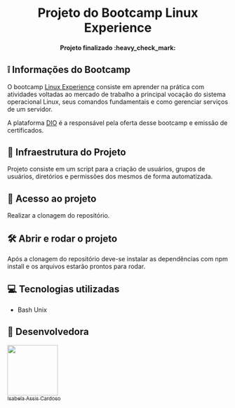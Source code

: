 <h1 align="center"> Projeto do Bootcamp Linux Experience</h1>

 <h4 align="center"> 
      Projeto finalizado :heavy_check_mark:
</h4>

## :grey_exclamation: Informações do Bootcamp

O bootcamp [Linux Experience](https://web.dio.me/track/linux-experience) consiste em aprender na prática com atividades voltadas ao mercado de trabalho a principal vocação do sistema operacional Linux, seus comandos fundamentais e como gerenciar serviços de um servidor.

A plataforma [DIO](https://web.dio.me/home) é a responsável pela oferta desse bootcamp e emissão de certificados.


##  :mag_right: Infraestrutura do Projeto

Projeto consiste em um script para a criação de usuários, grupos de usuários, diretórios e permissões dos mesmos de forma automatizada.

## 📁 Acesso ao projeto

Realizar a clonagem do repositório.

## 🛠️ Abrir e rodar o projeto

Após a clonagem do repositório deve-se instalar as dependências com npm install  e os arquivos estarão prontos para rodar.

## :computer: Tecnologias utilizadas
- Bash Unix

##  :woman: Desenvolvedora
 
 [<img src="https://avatars.githubusercontent.com/u/66324902?v=4" width=115><br><sub>Isabela Assis Cardoso</sub>](https://github.com/IsabelaAC) 


